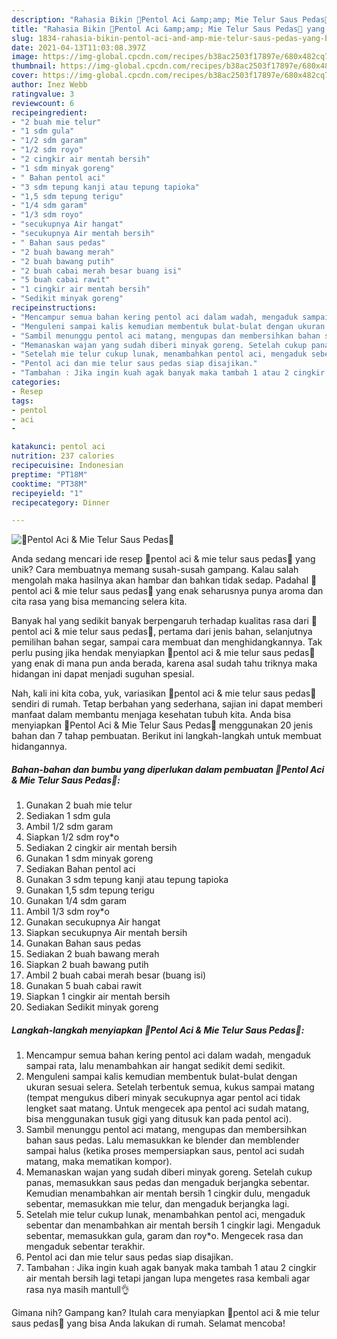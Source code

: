```yaml
---
description: "Rahasia Bikin 🌷Pentol Aci &amp;amp; Mie Telur Saus Pedas🌷 yang Bikin Ngiler"
title: "Rahasia Bikin 🌷Pentol Aci &amp;amp; Mie Telur Saus Pedas🌷 yang Bikin Ngiler"
slug: 1834-rahasia-bikin-pentol-aci-and-amp-mie-telur-saus-pedas-yang-bikin-ngiler
date: 2021-04-13T11:03:08.397Z
image: https://img-global.cpcdn.com/recipes/b38ac2503f17897e/680x482cq70/🌷pentol-aci-mie-telur-saus-pedas🌷-foto-resep-utama.jpg
thumbnail: https://img-global.cpcdn.com/recipes/b38ac2503f17897e/680x482cq70/🌷pentol-aci-mie-telur-saus-pedas🌷-foto-resep-utama.jpg
cover: https://img-global.cpcdn.com/recipes/b38ac2503f17897e/680x482cq70/🌷pentol-aci-mie-telur-saus-pedas🌷-foto-resep-utama.jpg
author: Inez Webb
ratingvalue: 3
reviewcount: 6
recipeingredient:
- "2 buah mie telur"
- "1 sdm gula"
- "1/2 sdm garam"
- "1/2 sdm royo"
- "2 cingkir air mentah bersih"
- "1 sdm minyak goreng"
- " Bahan pentol aci"
- "3 sdm tepung kanji atau tepung tapioka"
- "1,5 sdm tepung terigu"
- "1/4 sdm garam"
- "1/3 sdm royo"
- "secukupnya Air hangat"
- "secukupnya Air mentah bersih"
- " Bahan saus pedas"
- "2 buah bawang merah"
- "2 buah bawang putih"
- "2 buah cabai merah besar buang isi"
- "5 buah cabai rawit"
- "1 cingkir air mentah bersih"
- "Sedikit minyak goreng"
recipeinstructions:
- "Mencampur semua bahan kering pentol aci dalam wadah, mengaduk sampai rata, lalu menambahkan air hangat sedikit demi sedikit."
- "Menguleni sampai kalis kemudian membentuk bulat-bulat dengan ukuran sesuai selera. Setelah terbentuk semua, kukus sampai matang (tempat mengukus diberi minyak secukupnya agar pentol aci tidak lengket saat matang. Untuk mengecek apa pentol aci sudah matang, bisa menggunakan tusuk gigi yang ditusuk kan pada pentol aci)."
- "Sambil menunggu pentol aci matang, mengupas dan membersihkan bahan saus pedas. Lalu memasukkan ke blender dan memblender sampai halus (ketika proses mempersiapkan saus, pentol aci sudah matang, maka mematikan kompor)."
- "Memanaskan wajan yang sudah diberi minyak goreng. Setelah cukup panas, memasukkan saus pedas dan mengaduk berjangka sebentar. Kemudian menambahkan air mentah bersih 1 cingkir dulu, mengaduk sebentar, memasukkan mie telur, dan mengaduk berjangka lagi."
- "Setelah mie telur cukup lunak, menambahkan pentol aci, mengaduk sebentar dan menambahkan air mentah bersih 1 cingkir lagi. Mengaduk sebentar, memasukkan gula, garam dan roy*o. Mengecek rasa dan mengaduk sebentar terakhir."
- "Pentol aci dan mie telur saus pedas siap disajikan."
- "Tambahan : Jika ingin kuah agak banyak maka tambah 1 atau 2 cingkir air mentah bersih lagi tetapi jangan lupa mengetes rasa kembali agar rasa nya masih mantull👌"
categories:
- Resep
tags:
- pentol
- aci
- 

katakunci: pentol aci  
nutrition: 237 calories
recipecuisine: Indonesian
preptime: "PT18M"
cooktime: "PT38M"
recipeyield: "1"
recipecategory: Dinner

---
```



![🌷Pentol Aci &amp; Mie Telur Saus Pedas🌷](https://img-global.cpcdn.com/recipes/b38ac2503f17897e/680x482cq70/🌷pentol-aci-mie-telur-saus-pedas🌷-foto-resep-utama.jpg)

Anda sedang mencari ide resep 🌷pentol aci &amp; mie telur saus pedas🌷 yang unik? Cara membuatnya memang susah-susah gampang. Kalau salah mengolah maka hasilnya akan hambar dan bahkan tidak sedap. Padahal 🌷pentol aci &amp; mie telur saus pedas🌷 yang enak seharusnya punya aroma dan cita rasa yang bisa memancing selera kita.

Banyak hal yang sedikit banyak berpengaruh terhadap kualitas rasa dari 🌷pentol aci &amp; mie telur saus pedas🌷, pertama dari jenis bahan, selanjutnya pemilihan bahan segar, sampai cara membuat dan menghidangkannya. Tak perlu pusing jika hendak menyiapkan 🌷pentol aci &amp; mie telur saus pedas🌷 yang enak di mana pun anda berada, karena asal sudah tahu triknya maka hidangan ini dapat menjadi suguhan spesial.




Nah, kali ini kita coba, yuk, variasikan 🌷pentol aci &amp; mie telur saus pedas🌷 sendiri di rumah. Tetap berbahan yang sederhana, sajian ini dapat memberi manfaat dalam membantu menjaga kesehatan tubuh kita. Anda bisa menyiapkan 🌷Pentol Aci &amp; Mie Telur Saus Pedas🌷 menggunakan 20 jenis bahan dan 7 tahap pembuatan. Berikut ini langkah-langkah untuk membuat hidangannya.

<!--inarticleads1-->

##### Bahan-bahan dan bumbu yang diperlukan dalam pembuatan 🌷Pentol Aci &amp; Mie Telur Saus Pedas🌷:

1. Gunakan 2 buah mie telur
1. Sediakan 1 sdm gula
1. Ambil 1/2 sdm garam
1. Siapkan 1/2 sdm roy*o
1. Sediakan 2 cingkir air mentah bersih
1. Gunakan 1 sdm minyak goreng
1. Sediakan  Bahan pentol aci
1. Gunakan 3 sdm tepung kanji atau tepung tapioka
1. Gunakan 1,5 sdm tepung terigu
1. Gunakan 1/4 sdm garam
1. Ambil 1/3 sdm roy*o
1. Gunakan secukupnya Air hangat
1. Siapkan secukupnya Air mentah bersih
1. Gunakan  Bahan saus pedas
1. Sediakan 2 buah bawang merah
1. Siapkan 2 buah bawang putih
1. Ambil 2 buah cabai merah besar (buang isi)
1. Gunakan 5 buah cabai rawit
1. Siapkan 1 cingkir air mentah bersih
1. Sediakan Sedikit minyak goreng




<!--inarticleads2-->

##### Langkah-langkah menyiapkan 🌷Pentol Aci &amp; Mie Telur Saus Pedas🌷:

1. Mencampur semua bahan kering pentol aci dalam wadah, mengaduk sampai rata, lalu menambahkan air hangat sedikit demi sedikit.
1. Menguleni sampai kalis kemudian membentuk bulat-bulat dengan ukuran sesuai selera. Setelah terbentuk semua, kukus sampai matang (tempat mengukus diberi minyak secukupnya agar pentol aci tidak lengket saat matang. Untuk mengecek apa pentol aci sudah matang, bisa menggunakan tusuk gigi yang ditusuk kan pada pentol aci).
1. Sambil menunggu pentol aci matang, mengupas dan membersihkan bahan saus pedas. Lalu memasukkan ke blender dan memblender sampai halus (ketika proses mempersiapkan saus, pentol aci sudah matang, maka mematikan kompor).
1. Memanaskan wajan yang sudah diberi minyak goreng. Setelah cukup panas, memasukkan saus pedas dan mengaduk berjangka sebentar. Kemudian menambahkan air mentah bersih 1 cingkir dulu, mengaduk sebentar, memasukkan mie telur, dan mengaduk berjangka lagi.
1. Setelah mie telur cukup lunak, menambahkan pentol aci, mengaduk sebentar dan menambahkan air mentah bersih 1 cingkir lagi. Mengaduk sebentar, memasukkan gula, garam dan roy*o. Mengecek rasa dan mengaduk sebentar terakhir.
1. Pentol aci dan mie telur saus pedas siap disajikan.
1. Tambahan : Jika ingin kuah agak banyak maka tambah 1 atau 2 cingkir air mentah bersih lagi tetapi jangan lupa mengetes rasa kembali agar rasa nya masih mantull👌




Gimana nih? Gampang kan? Itulah cara menyiapkan 🌷pentol aci &amp; mie telur saus pedas🌷 yang bisa Anda lakukan di rumah. Selamat mencoba!
